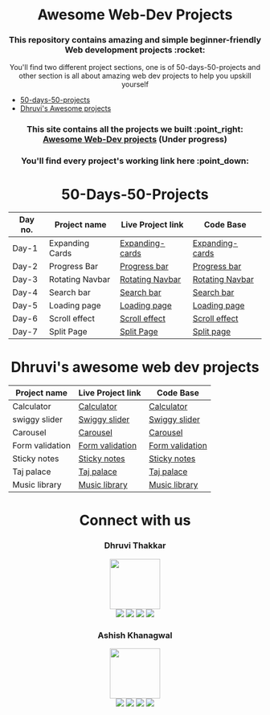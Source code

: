 <h1 align="center">Awesome Web-Dev Projects</h1>
<h3 align="center">This repository contains amazing and simple beginner-friendly Web development projects :rocket:</h3>
<p align="center">You'll find two different project sections, one is of 50-days-50-projects and other section is all about amazing web dev projects to help you upskill yourself</p>

<ul>
<li><a href="#50days50projects">50-days-50-projects</a></li>
<li><a href="#Dhruvi">Dhruvi's Awesome projects</a></li>
</ul>

<h3 align="center">This site contains all the projects we built :point_right: <a href="https://ashish-khanagwal.github.io/50-projects-50-days">Awesome Web-Dev projects</a> (<b>Under progress</b>)</h3>

<h3 align="center">You'll find every project's working link here :point_down: </h3>


<div align="center">
<h1 id="50days50projects">50-Days-50-Projects</h1>

| Day no. | Project name    | Live Project link                                       | Code Base                                   |
|---------|-----------------|---------------------------------------------------------|---------------------------------------------|
| Day-1   | Expanding Cards | [Expanding-cards](https://expandiing-cards.vercel.app/) | [Expanding-cards](https://github.com/Ashish-khanagwal/Awesome-web-dev/tree/main/Day-1(13-Oct)) |
| Day-2   | Progress Bar    | [Progress bar](https://form-progress-bar.vercel.app/)   | [Progress bar](https://github.com/Ashish-khanagwal/Awesome-web-dev/tree/main/Day-2(14-Oct)) |
| Day-3   | Rotating Navbar | [Rotating Navbar](https://rotating-navbar.vercel.app/)  | [Rotating Navbar](https://github.com/Ashish-khanagwal/Awesome-web-dev/tree/main/Day-3(15-Oct)) |
| Day-4   | Search bar      | [Search bar](https://search-black.vercel.app/)          | [Search bar](https://github.com/Ashish-khanagwal/Awesome-web-dev/tree/main/Day-4(16-Oct)) |
| Day-5   | Loading page    | [Loading page](https://loading-page-eta.vercel.app/)    | [Loading page](https://github.com/Ashish-khanagwal/Awesome-web-dev/tree/main/Day-5(17-Oct)) |
| Day-6   | Scroll effect   | [Scroll effect](https://scroll-effect.vercel.app/)      | [Scroll effect](https://github.com/Ashish-khanagwal/Awesome-web-dev/tree/main/Day-6(19-Oct)) |
| Day-7   | Split Page      | [Split Page](https://split-page.vercel.app/)            | [Split page](https://github.com/Ashish-khanagwal/Awesome-web-dev/tree/main/Day-7(22-Oct)) |

</div>

<h1 id="Dhruvi" align="center">Dhruvi's awesome web dev projects</h1>

<div align="center">

| Project name    | Live Project link                                                | Code Base                                   |
|-----------------|------------------------------------------------------------------|---------------------------------------------|
| Calculator      | [Calculator](https://calculator-umber-one.vercel.app/)           | [Calculator](https://github.com/Ashish-khanagwal/Awesome-web-dev/tree/main/Dhruvi's-Frontend%20-Project/DAY%20(CALCULATOR)) |
| swiggy slider   | [Swiggy slider](https://swiggy-slider.vercel.app/)               | [Swiggy slider](https://github.com/Ashish-khanagwal/Awesome-web-dev/tree/main/Dhruvi's-Frontend%20-Project/DAY%20(SWIGGY'S%20SLIDER)) |
| Carousel        | [Carousel](https://carousel-teal.vercel.app/)                    | [Carousel](https://github.com/Ashish-khanagwal/Awesome-web-dev/tree/main/Dhruvi's-Frontend%20-Project/DAY%20(CAROUSEL)) |
| Form validation | [Form validation](https://form-validation-eta-sepia.vercel.app/) | [Form validation](https://github.com/Ashish-khanagwal/Awesome-web-dev/tree/main/Dhruvi's-Frontend%20-Project/DAY%20(%20FORM%20%20VALIDATION%20)) |
| Sticky notes    | [Sticky notes](https://sticky-notes-six.vercel.app/)             | [Sticky notes](https://github.com/Ashish-khanagwal/Awesome-web-dev/tree/main/Dhruvi's-Frontend%20-Project/Day%20(STICKY%20NOTES)) |
| Taj palace      | [Taj palace](https://palace-seven.vercel.app/)                   | [Taj palace](https://github.com/Ashish-khanagwal/Awesome-web-dev/tree/main/Dhruvi's-Frontend%20-Project/DAY%20-%20(PALACE%20)) |
| Music library   | [Music library](https://music-library-one.vercel.app/)           | [Music library](https://github.com/Ashish-khanagwal/Awesome-web-dev/tree/main/Dhruvi's-Frontend%20-Project/MUSIC) |

</div>

<h1 align="center">Connect with us</h1>

<h3 align="center">Dhruvi Thakkar</h3>
<div align="center">
<img width="100" src="https://user-images.githubusercontent.com/75534912/198829051-3c7f6211-41d2-4fa2-909f-4e381ec81eaf.png"/>
</div>

<div align="center">
<a href="https://github.com/DhruviThakkar210"><img src="https://img.shields.io/badge/GitHub-100000?style=for-the-badge&logo=github&logoColor=white"/></a>
<a href="https://twitter.com/dhruvicodes"><img src="https://img.shields.io/badge/Twitter-1DA1F2?style=for-the-badge&logo=twitter&logoColor=white"/></a>
<a href="https://www.linkedin.com/in/dhruvi-thakkar-880554234"><img src="https://img.shields.io/badge/LinkedIn-0077B5?style=for-the-badge&logo=linkedin&logoColor=white"/></a>
<a href=""><img src="https://img.shields.io/badge/linktree-39E09B?style=for-the-badge&logo=linktree&logoColor=white"/></a>
</div>

<h3 align="center">Ashish Khanagwal</h3>
<div align="center">
<img width="100" src="https://user-images.githubusercontent.com/75534912/198829492-d6868b8d-8e72-4777-945d-348b47bbbd64.png"/>
</div>

<div align="center">
<a href="https://github.com/Ashish-khanagwal"><img src="https://img.shields.io/badge/GitHub-100000?style=for-the-badge&logo=github&logoColor=white"/></a>
<a href="https://twitter.com/iashishkhangwal"><img src="https://img.shields.io/badge/Twitter-1DA1F2?style=for-the-badge&logo=twitter&logoColor=white"/></a>
<a href="https://www.linkedin.com/in/ashish-khanagwal-890326213/"><img src="https://img.shields.io/badge/LinkedIn-0077B5?style=for-the-badge&logo=linkedin&logoColor=white"/></a>
<a href="https://linktr.ee/Ashish_Khanagwal"><img src="https://img.shields.io/badge/linktree-39E09B?style=for-the-badge&logo=linktree&logoColor=white"/></a>
</div>
